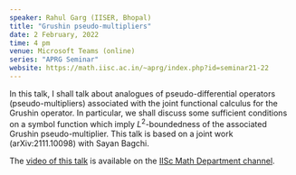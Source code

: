 ```yaml
---
speaker: Rahul Garg (IISER, Bhopal)
title: "Grushin pseudo-multipliers"
date: 2 February, 2022
time: 4 pm
venue: Microsoft Teams (online)
series: "APRG Seminar"
website: https://math.iisc.ac.in/~aprg/index.php?id=seminar21-22
---
```


In this talk, I shall talk about analogues of pseudo-differential
operators (pseudo-multipliers) associated with the joint functional
calculus for the Grushin operator. In particular, we shall discuss
some sufficient conditions on a symbol function which imply
$L^2$-boundedness of the associated Grushin pseudo-multiplier. This
talk is based on a joint work (arXiv:2111.10098) with Sayan Bagchi.

The [video of this talk](https://www.youtube.com/watch?v=cKsl06d3xYI&list=PLQXtaLhI1-1qxOEykh-1WOFkYuIzEE-ev) is available
on the [IISc Math Department channel](https://www.youtube.com/channel/UCR5Igvq9HScQKlPr-0coSIg/playlists).
